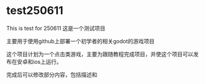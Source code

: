 # test250611
This is test for 250611
这是一个测试项目

主要用于使用github上部署一个初学者的相关godot的游戏项目

这个项目计划为一个点击类游戏，主要为跟随教程完成项目，并使这个项目可以发布在安卓和ios上运行。

完成后可以修改部分内容，包括描述和
